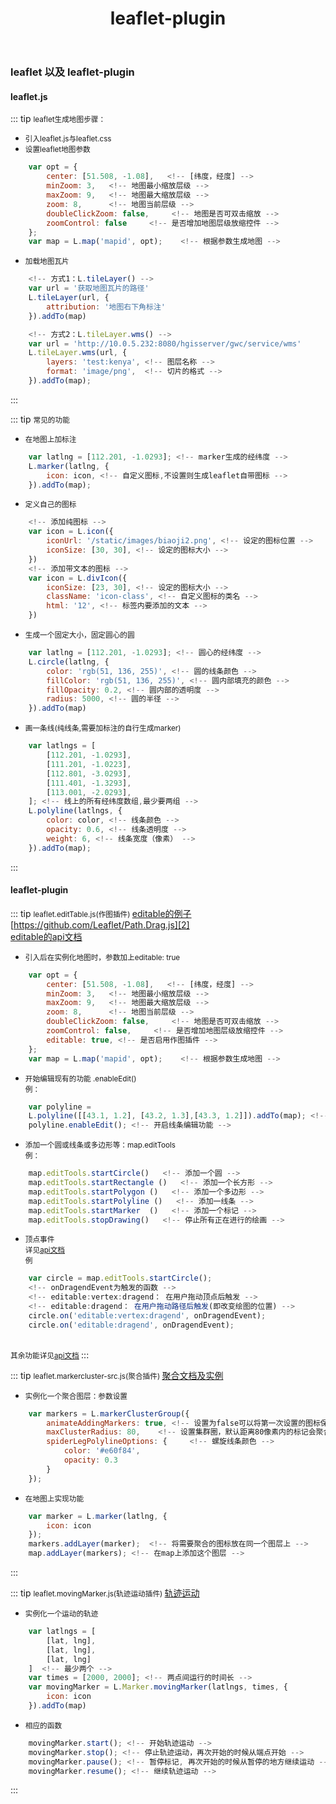 ﻿---
title: leaflet-plugin
---
### leaflet 以及 leaflet-plugin

#### leaflet.js

::: tip <small> leaflet生成地图步骤：</small>
- <small> 引入leaflet.js与leaflet.css </small>
- <small> 设置leaflet地图参数 </small>
```javascript
    var opt = {
        center: [51.508, -1.08],   <!-- [纬度，经度] -->
        minZoom: 3,   <!-- 地图最小缩放层级 -->
        maxZoom: 9,   <!-- 地图最大缩放层级 -->
        zoom: 8,      <!-- 地图当前层级 -->
        doubleClickZoom: false,     <!-- 地图是否可双击缩放 -->
        zoomControl: false     <!-- 是否增加地图层级放缩控件 -->
    };
    var map = L.map('mapid', opt);    <!-- 根据参数生成地图 -->
```
- <small> 加载地图瓦片 </small>
```javascript
	<!-- 方式1：L.tileLayer() -->
	var url = '获取地图瓦片的路径'
    L.tileLayer(url, {
        attribution: '地图右下角标注'
    }).addTo(map)

    <!-- 方式2：L.tileLayer.wms() -->
    var url = 'http://10.0.5.232:8080/hgisserver/gwc/service/wms'
    L.tileLayer.wms(url, {
        layers: 'test:kenya', <!-- 图层名称 -->
        format: 'image/png',  <!-- 切片的格式 -->
    }).addTo(map);
```
:::

::: tip <small> 常见的功能 </small>
- <small> 在地图上加标注 </small>
```javascript
	var latlng = [112.201, -1.0293]; <!-- marker生成的经纬度 -->
	L.marker(latlng, {
		icon: icon, <!-- 自定义图标,不设置则生成leaflet自带图标 -->
	}).addTo(map);
```
- <small> 定义自己的图标 </small>
```javascript
	<!-- 添加纯图标 -->
	var icon = L.icon({
		iconUrl: '/static/images/biaoji2.png', <!-- 设定的图标位置 -->
        iconSize: [30, 30], <!-- 设定的图标大小 -->
	})
	<!-- 添加带文本的图标 -->
	var icon = L.divIcon({
		iconSize: [23, 30], <!-- 设定的图标大小 -->
        className: 'icon-class', <!-- 自定义图标的类名 -->
        html: '12', <!-- 标签内要添加的文本 -->
	})
```
- <small> 生成一个固定大小，固定圆心的圆 </small>
```javascript
	var latlng = [112.201, -1.0293]; <!-- 圆心的经纬度 -->
	L.circle(latlng, {
		color: 'rgb(51, 136, 255)', <!-- 圆的线条颜色 -->
	    fillColor: 'rgb(51, 136, 255)', <!-- 圆内部填充的颜色 -->
	    fillOpacity: 0.2, <!-- 圆内部的透明度 -->
	    radius: 5000, <!-- 圆的半径 -->
	}).addTo(map)
```
- <small> 画一条线(纯线条,需要加标注的自行生成marker) </small>
```javascript
	var latlngs = [
		[112.201, -1.0293],
		[111.201, -1.0223],
		[112.801, -3.0293],
		[111.401, -1.3293],
		[113.001, -2.0293],
	]; <!-- 线上的所有经纬度数组,最少要两组 -->
	L.polyline(latlngs, {
		color: color, <!-- 线条颜色 -->
        opacity: 0.6, <!-- 线条透明度 -->
        weight: 6, <!-- 线条宽度（像素） -->
	}).addTo(map);
```
:::

#### leaflet-plugin

::: tip <small> leaflet.editTable.js(作图插件) </small>
[editable的例子][1]
<br/>
[https://github.com/Leaflet/Path.Drag.js][2]
<br/>
[editable的api文档][3]
- <small> 引入后在实例化地图时，参数加上editable: true </small>
```javascript
	var opt = {
        center: [51.508, -1.08],   <!-- [纬度，经度] -->
        minZoom: 3,   <!-- 地图最小缩放层级 -->
        maxZoom: 9,   <!-- 地图最大缩放层级 -->
        zoom: 8,      <!-- 地图当前层级 -->
        doubleClickZoom: false,     <!-- 地图是否可双击缩放 -->
        zoomControl: false,     <!-- 是否增加地图层级放缩控件 -->
        editable: true, <!-- 是否启用作图插件 -->
    };
    var map = L.map('mapid', opt);    <!-- 根据参数生成地图 -->
```
- <small> 开始编辑现有的功能 .enableEdit() </small>
<br/> <small>例：</small>
```javascript
	var polyline =
	L.polyline([[43.1, 1.2], [43.2, 1.3],[43.3, 1.2]]).addTo(map); <!-- 画条线 -->
	polyline.enableEdit(); <!-- 开启线条编辑功能 -->
```
- <small> 添加一个圆或线条或多边形等：map.editTools </small>
<br/> <small>例：</small>
```javascript
	map.editTools.startCircle()   <!-- 添加一个圆 -->
	map.editTools.startRectangle ()   <!-- 添加一个长方形 -->
	map.editTools.startPolygon ()   <!-- 添加一个多边形 -->
	map.editTools.startPolyline ()   <!-- 添加一线条 -->
	map.editTools.startMarker  ()   <!-- 添加一个标记 -->
	map.editTools.stopDrawing()   <!-- 停止所有正在进行的绘画 -->
```
- <small> 顶点事件 </small>
<br/> <small> 详见[api文档][3] </small>
<br/> <small> 例 </small>
```javascript
	var circle = map.editTools.startCircle();
	<!-- onDragendEvent为触发的函数 -->
	<!-- editable:vertex:dragend： 在用户拖动顶点后触发 -->
	<!-- editable:dragend： 在用户拖动路径后触发(即改变绘图的位置) -->
	circle.on('editable:vertex:dragend', onDragendEvent);
    circle.on('editable:dragend', onDragendEvent);
```
<br/> <small> 其余功能详见[api文档][3] </small>
:::


::: tip <small> leaflet.markercluster-src.js(聚合插件) </small>
[聚合文档及实例][4]
- <small> 实例化一个聚合图层：参数设置 </small>
```javascript
	var markers = L.markerClusterGroup({
    	animateAddingMarkers: true, <!-- 设置为false可以将第一次设置的图标保留 -->
    	maxClusterRadius: 80,    <!-- 设置集群圈，默认距离80像素内的标记会聚合在一起 -->
    	spiderLegPolylineOptions: {     <!-- 螺旋线条颜色 -->
    		color: '#e60f84',
    		opacity: 0.3
    	}
    });
```
- <small> 在地图上实现功能 </small>
```javascript
	var marker = L.marker(latlng, {
		icon: icon
	});
	markers.addLayer(marker);  <!-- 将需要聚合的图标放在同一个图层上 -->
    map.addLayer(markers); <!-- 在map上添加这个图层 -->
```
:::


::: tip <small> leaflet.movingMarker.js(轨迹运动插件) </small>
[轨迹运动][5]
- <small> 实例化一个运动的轨迹 </small>
```javascript
	var latlngs = [
		[lat, lng],
		[lat, lng],
		[lat, lng]
	]  <!-- 最少两个 -->
	var times = [2000, 2000]; <!-- 两点间运行的时间长 -->
	var movingMarker = L.Marker.movingMarker(latlngs, times, {
		icon: icon
	}).addTo(map)
```
- <small> 相应的函数 </small>
```javascript
	movingMarker.start(); <!-- 开始轨迹运动 -->
	movingMarker.stop(); <!-- 停止轨迹运动，再次开始的时候从端点开始 -->
	movingMarker.pause(); <!-- 暂停标记, 再次开始的时候从暂停的地方继续运动 -->
	movingMarker.resume(); <!-- 继续轨迹运动 -->
```
:::

[1]: https://github.com/Leaflet/Leaflet.Editable
[2]: https://github.com/Leaflet/Path.Drag.js
[3]: https://leaflet.github.io/Leaflet.Editable/doc/api.html
[4]: https://github.com/Leaflet/Leaflet.markercluster
[5]: https://github.com/ewoken/Leaflet.MovingMarker